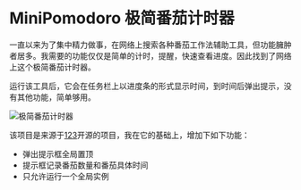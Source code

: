 # MiniPomodoro 极简番茄计时器

一直以来为了集中精力做事，在网络上搜索各种番茄工作法辅助工具，但功能臃肿者居多。我需要的功能仅仅是简单的计时，提醒，快速查看进度。因此找到了网络上这个极简番茄计时器。

运行该工具后，它会在任务栏上以进度条的形式显示时间，到时间后弹出提示，没有其他功能，简单够用。

![极简番茄计时器](https://images0.cnblogs.com/blog/25284/201410/152200445292458.png)

该项目是来源于[123](https://www.cnblogs.com/1-2-3/p/MiniPomodoro-Intro.html)开源的项目，我在它的基础上，增加下如下功能：

- 弹出提示框全局置顶
- 提示框记录番茄数量和番茄具体时间
- 只允许运行一个全局实例
